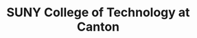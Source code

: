 ---
layout: repo
title: "SUNY College of Technology at Canton"
id: 19625
permalink: repos/19625/
---